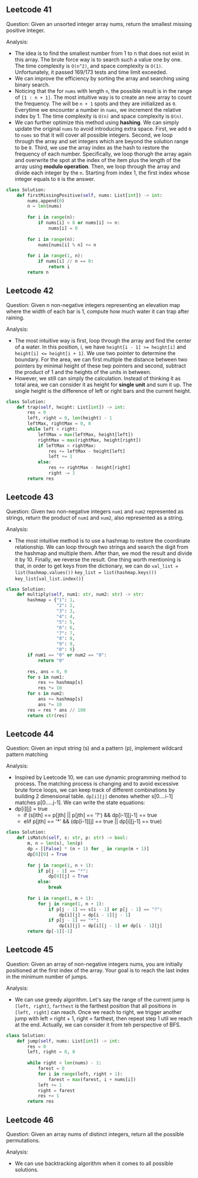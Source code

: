 ## Leetcode 41

Question: Given an unsorted integer array nums, return the smallest missing positive integer.

Analysis:
- The idea is to find the smallest number from 1 to n that does not exist in this array. The brute force way is to search such a value one by one. The time complexity is `O(n^2)`, and space complexity is `O(1)`. Unfortunately, it passed 169/173 tests and time limit exceeded.
- We can improve the efficiency by sorting the array and searching using binary search.
- Noticing that the for `nums` with length `n`, the possible result is in the range of `[1 : n + 1]`. The most intuitive way is to create an new array to count the frequency. The will be `n + 1` spots and they are initialized as `0`. Everytime we encounter a number in `nums`, we increment the relative index by 1. The time complexity is `O(n)` and space complexity is `O(n)`. 
- We can further optimize this method using **hashing**. We can simply update the original `nums` to avoid introducing extra space. First, we add `0` to `nums` so that it will cover all possible integers. Second, we loop through the array and set integers which are beyond the solution range to be `0`. Third, we use the array index as the hash to restore the frequency of each number. Specifically, we loop thorugh the array again and overwrite the spot at the index of the item plus the length of the array using **modulo operation**. Then, we loop through the array and divide each integer by the `n`. Starting from index 1, the first index whose integer equals to `0` is the answer. 

```python
class Solution:
    def firstMissingPositive(self, nums: List[int]) -> int:
        nums.append(0)
        n = len(nums)
        
        for i in range(n):
            if nums[i] < 0 or nums[i] >= n:
                nums[i] = 0
        
        for i in range(n):
            nums[nums[i] % n] += n
        
        for i in range(1, n):
            if nums[i] // n == 0:
                return i
        return n
```

## Leetcode 42

Question: Given n non-negative integers representing an elevation map where the width of each bar is 1, compute how much water it can trap after raining.

Analysis:
- The most intuitive way is first, loop through the array and find the center of a water. In this position, i, we have `height[i - 1] >= height[i]` and `height[i] <= height[i + 1]`. We use two pointer to determine the boundary. For the area, we can first multiple the distance between two pointers by minimal height of these twp pointers and second, subtract the product of 1 and the heights of the units in between.
- However, we still can simply the calculation. Instead of thinking it as total area, we can consider it as height for **single unit** and sum it up. The single height is the difference of left or right bars and the current height. 

```python
class Solution:
    def trap(self, height: List[int]) -> int:
        res = 0
        left, right = 0, len(height) - 1
        leftMax, rightMax = 0, 0
        while left < right:
            leftMax = max(leftMax, height[left])
            rightMax = max(rightMax, height[right])
            if leftMax < rightMax:
                res += leftMax - height[left]
                left += 1
            else:
                res += rightMax - height[right]
                right -= 1
        return res
```

## Leetcode 43

Question: Given two non-negative integers `num1` and `num2` represented as strings, return the product of `num1` and `num2`, also represented as a string.

Analysis:
- The most intuitive method is to use a hashmap to restore the coordinate relationship. We can loop through two strings and search the digit from the hashmap and multiple them. After than, we mod the result and divide it by 10. Finally, we reverse the result. One thing worth mentioning is that, in order to get keys from the dictionary, we can do `val_list = list(hashmap.values())` `key_list = list(hashmap.keys())` `key_list[val_list.index()]`

```python
class Solution:
    def multiply(self, num1: str, num2: str) -> str:
        hashmap = {"1": 1,
                   "2": 2,
                   "3": 3, 
                   "4": 4,
                   "5": 5,
                   "6": 6,
                   "7": 7,
                   "8": 8,
                   "9": 9,
                   "0": 0}
        if num1 == "0" or num2 == "0":
            return "0"
        
        res, ans = 0, 0
        for s in num1:
            res += hashmap[s]
            res *= 10
        for s in num2:
            ans += hashmap[s]
            ans *= 10
        res = res * ans // 100
        return str(res)
```


## Leetcode 44
Question: Given an input string (s) and a pattern (p), implement wildcard pattern matching

Analysis:
- Inspired by Leetcode 10, we can use dynamic programming method to process. The matching process is changing and to avoid excessive brute force loops, we can keep track of different combinations by building 2 dimensional table. `dp[i][j]` denotes whether s[0....i-1] matches p[0.....j-1]. We can write the state equations: 
- dp[i][j] = true
    - if (s[ith] == p[jth] || p[jth] == '?') && dp[i-1][j-1] == true
    - elif p[jth] == '*' && (dp[i-1][j] == true || dp[i][j-1] == true) 


```python
class Solution:
    def isMatch(self, s: str, p: str) -> bool:
        m, n = len(s), len(p)
        dp = [[False] * (n + 1) for _ in range(m + 1)]
        dp[0][0] = True
        
        for j in range(1, n + 1):
            if p[j - 1] == "*":
                dp[0][j] = True
            else:
                break
        
        for i in range(1, m + 1):
            for j in range(1, n + 1):
                if p[j - 1] == s[i - 1] or p[j - 1] == "?":
                    dp[i][j] = dp[i - 1][j - 1]
                if p[j - 1] == "*":
                    dp[i][j] = dp[i][j - 1] or dp[i - 1][j]
        return dp[-1][-1]
```

## Leetcode 45

Question: Given an array of non-negative integers nums, you are initially positioned at the first index of the array. Your goal is to reach the last index in the minimum number of jumps.

Analysis:
- We can use greedy algorithm. Let's say the range of the current jump is `[left, right]`, `farthest` is the farthest position that all positions in `[left, right]` can reach. Once we reach to right, we trigger another jump with left = right + 1, right = farthest, then repeat step 1 util we reach at the end. Actually, we can consider it from teh perspective of BFS.

```python
class Solution:
    def jump(self, nums: List[int]) -> int:
        res = 0
        left, right = 0, 0
        
        while right < len(nums) - 1:
            farest = 0
            for i in range(left, right + 1):
                farest = max(farest, i + nums[i])
            left += 1
            right = farest
            res += 1
        return res
```

## Leetcode 46

Question: Given an array nums of distinct integers, return all the possible permutations.

Analysis:
- We can use backtracking algorithm when it comes to all possible solutions.

